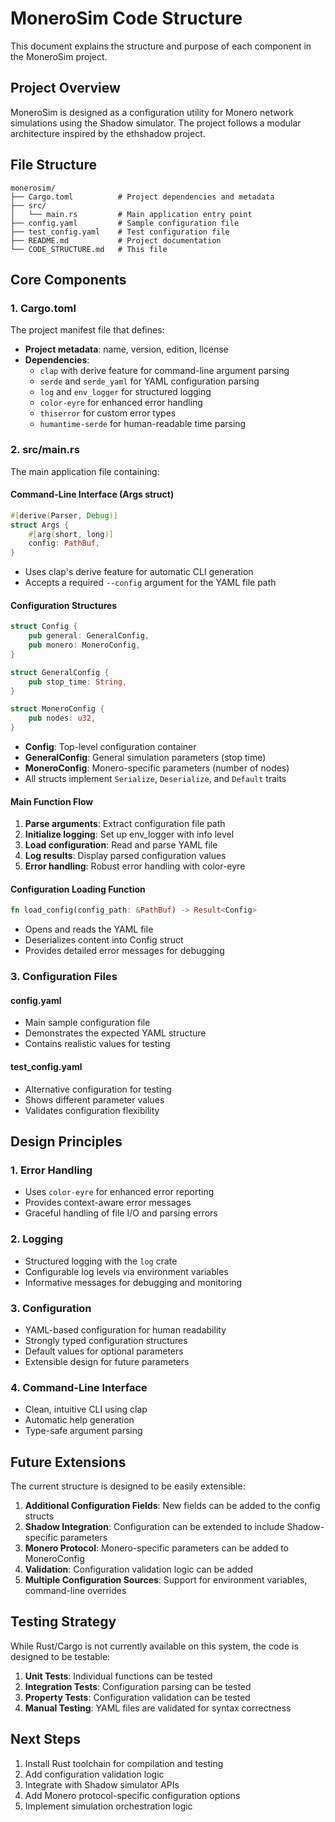 # MoneroSim Code Structure

This document explains the structure and purpose of each component in the MoneroSim project.

## Project Overview

MoneroSim is designed as a configuration utility for Monero network simulations using the Shadow simulator. The project follows a modular architecture inspired by the ethshadow project.

## File Structure

```
monerosim/
├── Cargo.toml          # Project dependencies and metadata
├── src/
│   └── main.rs         # Main application entry point
├── config.yaml         # Sample configuration file
├── test_config.yaml    # Test configuration file
├── README.md           # Project documentation
└── CODE_STRUCTURE.md   # This file
```

## Core Components

### 1. Cargo.toml

The project manifest file that defines:
- **Project metadata**: name, version, edition, license
- **Dependencies**: 
  - `clap` with derive feature for command-line argument parsing
  - `serde` and `serde_yaml` for YAML configuration parsing
  - `log` and `env_logger` for structured logging
  - `color-eyre` for enhanced error handling
  - `thiserror` for custom error types
  - `humantime-serde` for human-readable time parsing

### 2. src/main.rs

The main application file containing:

#### Command-Line Interface (Args struct)
```rust
#[derive(Parser, Debug)]
struct Args {
    #[arg(short, long)]
    config: PathBuf,
}
```
- Uses clap's derive feature for automatic CLI generation
- Accepts a required `--config` argument for the YAML file path

#### Configuration Structures
```rust
struct Config {
    pub general: GeneralConfig,
    pub monero: MoneroConfig,
}

struct GeneralConfig {
    pub stop_time: String,
}

struct MoneroConfig {
    pub nodes: u32,
}
```
- **Config**: Top-level configuration container
- **GeneralConfig**: General simulation parameters (stop time)
- **MoneroConfig**: Monero-specific parameters (number of nodes)
- All structs implement `Serialize`, `Deserialize`, and `Default` traits

#### Main Function Flow
1. **Parse arguments**: Extract configuration file path
2. **Initialize logging**: Set up env_logger with info level
3. **Load configuration**: Read and parse YAML file
4. **Log results**: Display parsed configuration values
5. **Error handling**: Robust error handling with color-eyre

#### Configuration Loading Function
```rust
fn load_config(config_path: &PathBuf) -> Result<Config>
```
- Opens and reads the YAML file
- Deserializes content into Config struct
- Provides detailed error messages for debugging

### 3. Configuration Files

#### config.yaml
- Main sample configuration file
- Demonstrates the expected YAML structure
- Contains realistic values for testing

#### test_config.yaml
- Alternative configuration for testing
- Shows different parameter values
- Validates configuration flexibility

## Design Principles

### 1. Error Handling
- Uses `color-eyre` for enhanced error reporting
- Provides context-aware error messages
- Graceful handling of file I/O and parsing errors

### 2. Logging
- Structured logging with the `log` crate
- Configurable log levels via environment variables
- Informative messages for debugging and monitoring

### 3. Configuration
- YAML-based configuration for human readability
- Strongly typed configuration structures
- Default values for optional parameters
- Extensible design for future parameters

### 4. Command-Line Interface
- Clean, intuitive CLI using clap
- Automatic help generation
- Type-safe argument parsing

## Future Extensions

The current structure is designed to be easily extensible:

1. **Additional Configuration Fields**: New fields can be added to the config structs
2. **Shadow Integration**: Configuration can be extended to include Shadow-specific parameters
3. **Monero Protocol**: Monero-specific parameters can be added to MoneroConfig
4. **Validation**: Configuration validation logic can be added
5. **Multiple Configuration Sources**: Support for environment variables, command-line overrides

## Testing Strategy

While Rust/Cargo is not currently available on this system, the code is designed to be testable:

1. **Unit Tests**: Individual functions can be tested
2. **Integration Tests**: Configuration parsing can be tested
3. **Property Tests**: Configuration validation can be tested
4. **Manual Testing**: YAML files are validated for syntax correctness

## Next Steps

1. Install Rust toolchain for compilation and testing
2. Add configuration validation logic
3. Integrate with Shadow simulator APIs
4. Add Monero protocol-specific configuration options
5. Implement simulation orchestration logic 
